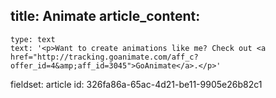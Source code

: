 title: Animate
article_content:
  -
    type: text
    text: '<p>Want to create animations like me? Check out <a href="http://tracking.goanimate.com/aff_c?offer_id=4&amp;aff_id=3045">GoAnimate</a>.</p>'
fieldset: article
id: 326fa86a-65ac-4d21-be11-9905e26b82c1
